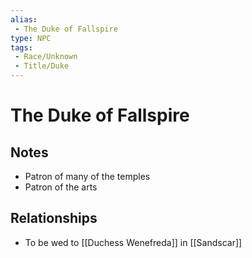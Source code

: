 ```yaml
---
alias: 
 - The Duke of Fallspire
type: NPC
tags: 
 - Race/Unknown
 - Title/Duke
---
```


# The Duke of Fallspire

## Notes
- Patron of many of the temples
- Patron of the arts

## Relationships
- To be wed to [[Duchess Wenefreda]] in [[Sandscar]]